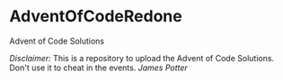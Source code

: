 # AdventOfCodeRedone
Advent of Code Solutions

*Disclaimer:*
This is a repository to upload the Advent of Code Solutions. Don't use it to cheat in the events.
*James Potter*

